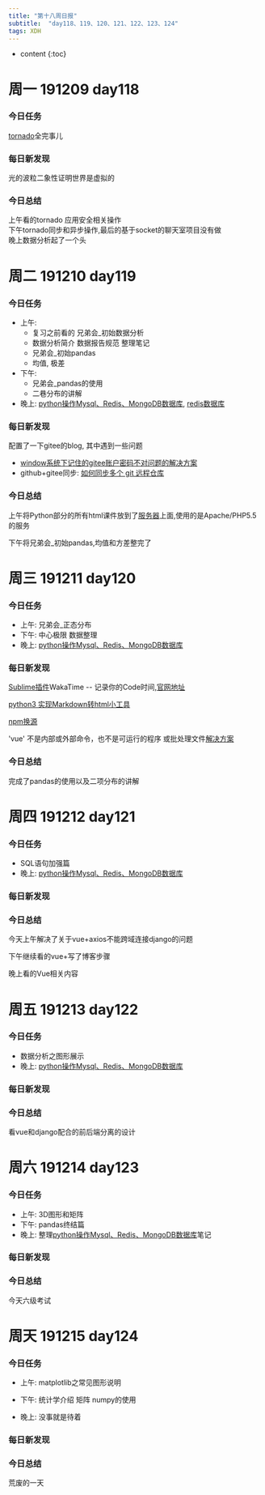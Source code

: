 ```yaml
---  
title: "第十八周日报"   
subtitle:  "day118、119、120、121、122、123、124"   
tags: XDH    
---  
```





* content
{:toc}





# 周一 191209 day118


### 今日任务

[tornado](https://www.bilibili.com/video/av46137733?p=42)全完事儿

### 每日新发现
光的波粒二象性证明世界是虚拟的
### 今日总结
上午看的tornado 应用安全相关操作  
下午tornado同步和异步操作,最后的基于socket的聊天室项目没有做  
晚上数据分析起了一个头  

# 周二 191210 day119
### 今日任务
- 上午: 
    - 复习之前看的 兄弟会_初始数据分析 
    - 数据分析简介 数据报告规范 整理笔记
    - 兄弟会_初始pandas
    - 均值, 极差
- 下午:
    - 兄弟会_pandas的使用
    - 二巷分布的讲解
- 晚上: [python操作Mysql、Redis、MongoDB数据库](https://www.bilibili.com/video/av25705756?p=1), [redis数据库](https://www.bilibili.com/video/av37371569?p=1)
### 每日新发现
配置了一下gitee的blog,
其中遇到一些问题
- [window系统下记住的gitee账户密码不对问题的解决方案](https://www.jianshu.com/p/6dcfe7bf0797)
- github+gitee同步:
[如何同步多个 git 远程仓库 ](https://my.oschina.net/taadis/blog/3073220)
### 今日总结
上午将Python部分的所有html课件放到了[服务器](http://yncaoyang7.xyz/)上面,使用的是Apache/PHP5.5的服务

下午将兄弟会_初始pandas,均值和方差整完了
# 周三 191211 day120
### 今日任务
- 上午: 兄弟会_正态分布 
- 下午: 中心极限 数据整理  
- 晚上: [python操作Mysql、Redis、MongoDB数据库](https://www.bilibili.com/video/av25705756?p=16)
### 每日新发现
[Sublime插件](https://www.jianshu.com/p/28d628239630)WakaTime -- 记录你的Code时间,[官网地址](https://wakatime.com/plugins/status)

[python3 实现Markdown转html小工具](https://www.smslit.top/2018/10/16/md2html_python/)

[npm换源](https://www.jianshu.com/p/0deb70e6f395)

'vue' 不是内部或外部命令，也不是可运行的程序 或批处理文件[解决方案](https://www.jianshu.com/p/23344acaa306)


### 今日总结
完成了pandas的使用以及二项分布的讲解
# 周四 191212 day121
### 今日任务
- SQL语句加强篇
- 晚上: [python操作Mysql、Redis、MongoDB数据库](https://www.bilibili.com/video/av25705756?p=32)
### 每日新发现

### 今日总结
今天上午解决了关于vue+axios不能跨域连接django的问题

下午继续看的vue+写了博客步骤

晚上看的Vue相关内容

# 周五 191213 day122
### 今日任务
- 数据分析之图形展示
- 晚上: [python操作Mysql、Redis、MongoDB数据库](https://www.bilibili.com/video/av25705756?p=48)
### 每日新发现

### 今日总结
看vue和django配合的前后端分离的设计
# 周六 191214 day123
### 今日任务
- 上午: 3D图形和矩阵
- 下午: pandas终结篇
- 晚上: 整理[python操作Mysql、Redis、MongoDB数据库](https://www.bilibili.com/video/av25705756?p=62)笔记
### 每日新发现

### 今日总结
今天六级考试
# 周天 191215 day124
### 今日任务
- 上午: matplotlib之常见图形说明
- 下午: 统计学介绍 矩阵 numpy的使用

- 晚上: 没事就是待着

### 每日新发现

### 今日总结
荒废的一天
